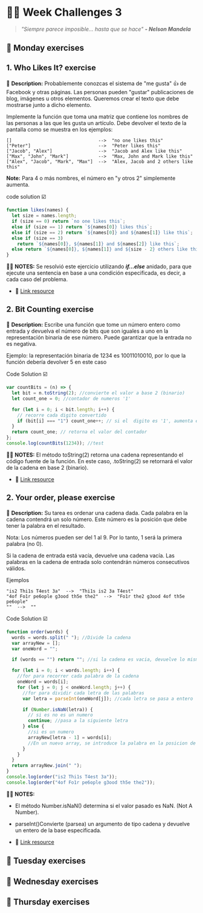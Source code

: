 # :hammer::raised_hands: Week Challenges 3
> *"Siempre parece imposible... hasta que se hace"* 
>***- Nelson Mandela***

## :date: Monday exercises
<h3 style="font-size: 20px">1. Who Likes It? exercise</h3>

 :scroll: **Description:** Probablemente conozcas el sistema de "me gusta" :+1: de Facebook y otras páginas. Las personas pueden "gustar" publicaciones de blog, imágenes u otros elementos. Queremos crear el texto que debe mostrarse junto a dicho elemento.

Implemente la función que toma una matriz que contiene los nombres de las personas a las que les gusta un artículo. Debe devolver el texto de la pantalla como se muestra en los ejemplos:
```
[]                                -->  "no one likes this"
["Peter"]                         -->  "Peter likes this"
["Jacob", "Alex"]                 -->  "Jacob and Alex like this"
["Max", "John", "Mark"]           -->  "Max, John and Mark like this"
["Alex", "Jacob", "Mark", "Max"]  -->  "Alex, Jacob and 2 others like this"
```
**Note:** Para 4 o más nombres, el número en "y otros 2" simplemente aumenta.

code solution :ballot_box_with_check:
```javascript
function likes(names) {
  let size = names.length;
  if (size == 0) return `no one likes this`;
  else if (size == 1) return `${names[0]} likes this`;
  else if (size == 2) return `${names[0]} and ${names[1]} like this`;
  else if (size == 3)
    return `${names[0]}, ${names[1]} and ${names[2]} like this`;
  else return `${names[0]}, ${names[1]} and ${size - 2} others like this`;
}
```

:pushpin::paperclip: **NOTES:** Se resolvió este ejercicio utilizando ***if...else*** anidado, para que ejecute una sentencia en base a una condición especificada, es decir, a cada caso del problema. 
- :link: [Link resource](/src/weeks/Themes/README.md)

<h3 style="font-size: 20px">2. Bit Counting exercise</h3>

:scroll: **Description:** Escribe una función que tome un número entero como entrada y devuelva el número de bits que son iguales a uno en la representación binaria de ese número. Puede garantizar que la entrada no es negativa.

Ejemplo: la representación binaria de 1234 es 10011010010, por lo que la función debería devolver 5 en este caso

Code Solution :ballot_box_with_check: 
```javascript
var countBits = (n) => {
  let bit = n.toString(2); //convierte el valor a base 2 (binario)
  let count_one = 0; //contador de numeros '1'

  for (let i = 0; i < bit.length; i++) {
    // recorre cada digito convertido
    if (bit[i] === "1") count_one++; // si el  digito es '1', aumenta el contador
  }
  return count_one; // retorna el valor del contador
};
console.log(countBits(1234)); //test
```
:pushpin::paperclip: **NOTES:** El método toString(2) retorna una cadena representando el código fuente de la función. En este caso, .toString(2) se retornará el valor de la cadena en base 2 (binario).

- :link: [Link resource](/src/weeks/Themes/README.md)

<h3 style="font-size: 20px">2. Your order, please exercise</h3>

:scroll: **Description:** Su tarea es ordenar una cadena dada. Cada palabra en la cadena contendrá un solo número. Este número es la posición que debe tener la palabra en el resultado.

Nota: Los números pueden ser del 1 al 9. Por lo tanto, 1 será la primera palabra (no 0).

Si la cadena de entrada está vacía, devuelve una cadena vacía. Las palabras en la cadena de entrada solo contendrán números consecutivos válidos.

Ejemplos
```
"is2 Thi1s T4est 3a"  -->  "Thi1s is2 3a T4est"
"4of Fo1r pe6ople g3ood th5e the2"  -->  "Fo1r the2 g3ood 4of th5e pe6ople"
""  -->  ""
```
Code Solution :ballot_box_with_check:

```javascript
function order(words) {
  words = words.split(" "); //Divide la cadena
  var arrayNew = [];
  var oneWord = "";

  if (words == "") return ""; //si la cadena es vacia, devuelve lo mismo

  for (let i = 0; i < words.length; i++) {
    //for para recorrer cada palabra de la cadena
    oneWord = words[i];
    for (let j = 0; j < oneWord.length; j++) {
      //for para dividir cada letra de las palabras
      var letra = parseInt(oneWord[j]); //cada letra se pasa a entero

      if (Number.isNaN(letra)) {
        // si es no es un numero
        continue; //pasa a la siguiente letra
      } else {
        //si es un numero
        arrayNew[letra - 1] = words[i];
        //En un nuevo array, se introduce la palabra en la posicion de la letra -1.
      }
    }
  }
  return arrayNew.join(" ");
}
console.log(order("is2 Thi1s T4est 3a"));
console.log(order("4of Fo1r pe6ople g3ood th5e the2"));
```
:pushpin::paperclip: **NOTES:** 
- El método Number.isNaN() determina si el valor pasado es NaN. (Not A Number). 
- parseInt()Convierte (parsea) un argumento de tipo cadena y devuelve un entero de la base especificada.

- :link: [Link resource](/src/weeks/Themes/README.md)

## :date: Tuesday exercises

## :date: Wednesday exercises

## :date: Thursday exercises